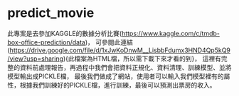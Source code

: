 # predict_movie

此專案是去參加KAGGLE的數據分析比賽(https://www.kaggle.com/c/tmdb-box-office-prediction/data)，
可參閱此連結(https://drive.google.com/file/d/1xJwKoDnwM__LisbbFdumx3HND4Qp5kQ9/view?usp=sharing){此檔案為HTML檔，所以需下載下來才看的到}，
這裡有完整的資料前處理報告，再過程中我們會把資料正規化、資料清理、訓練模型、並將模型輸出成PICKLE檔，
最後我們做成了網站，使用者可以輸入我們模型裡有的屬性，根據我們訓練好的PICKLE檔，進行訓練，最後可以預測出票房的收入。







